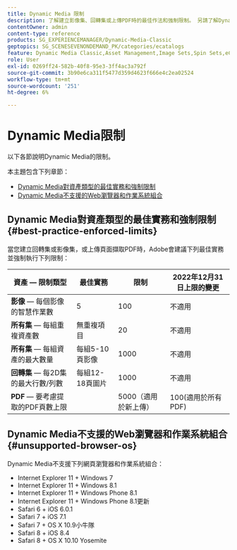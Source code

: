 ```yaml
---
title: Dynamic Media 限制
description: 了解建立影像集、回轉集或上傳PDF時的最佳作法和強制限制。 另請了解Dynamic Media不支援的網頁瀏覽器和作業系統組合。
contentOwner: admin
content-type: reference
products: SG_EXPERIENCEMANAGER/Dynamic-Media-Classic
geptopics: SG_SCENESEVENONDEMAND_PK/categories/ecatalogs
feature: Dynamic Media Classic,Asset Management,Image Sets,Spin Sets,eCatalog
role: User
exl-id: 0269ff24-582b-40f8-95e3-3ff4ac3a792f
source-git-commit: 3b90e6ca311f5477d359d4623f666e4c2ea02524
workflow-type: tm+mt
source-wordcount: '251'
ht-degree: 6%

---
```


# Dynamic Media限制

以下各節說明Dynamic Media的限制。

本主題包含下列章節：

* [Dynamic Media對資產類型的最佳實務和強制限制](#best-practice-enforced-limits)
* [Dynamic Media不支援的Web瀏覽器和作業系統組合](#unsupported-browser-os)

## Dynamic Media對資產類型的最佳實務和強制限制 {#best-practice-enforced-limits}

當您建立回轉集或影像集，或上傳頁面擷取PDF時，Adobe會建議下列最佳實務並強制執行下列限制：

| 資產 — 限制類型 | 最佳實務 | 限制 | 2022年12月31日上限的變更 |
| --- | --- | --- | --- |
| **影像**  — 每個影像的智慧作業數 | 5 | 100 | 不適用 |
| **所有集**  — 每組重複資產數 | 無重複項目 | 20 | 不適用 |
| **所有集**  — 每組資產的最大數量 | 每組5-10頁影像 | 1000 | 不適用 |
| **回轉集**  — 每2D集的最大行數/列數 | 每組12-18頁圖片 | 1000 | 不適用 |
| **PDF**  — 要考慮提取的PDF頁數上限 |  | 5000（適用於新上傳） | 100(適用於所有PDF) |

<!-- See also [Dynamic Media limitations](/help/assets/limitations.md). -->

## Dynamic Media不支援的Web瀏覽器和作業系統組合 {#unsupported-browser-os}

Dynamic Media不支援下列網頁瀏覽器和作業系統組合：

* Internet Explorer 11 + Windows 7
* Internet Explorer 11 + Windows 8.1
* Internet Explorer 11 + Windows Phone 8.1
* Internet Explorer 11 + Windows Phone 8.1更新
* Safari 6 + iOS 6.0.1
* Safari 7 + iOS 7.1
* Safari 7 + OS X 10.9小牛隊
* Safari 8 + iOS 8.4
* Safari 8 + OS X 10.10 Yosemite

<!-- ## End of support for TLS 1.0 and 1.1 {#tls}

CQDOC-19433 (original ticket)
and CQDOC-19792 (removed as per this ticket December 5, 2022)

Effective September 30, 2022, Adobe Dynamic Media will end support for the following:

* TLS (Transport Layer Security) 1.0 and 1.1
* The following weak ciphers in TLS 1.2:
  * `TLS_ECDHE_RSA_WITH_AES_256_CBC_SHA384`
  * `TLS_ECDHE_RSA_WITH_AES_256_CBC_SHA`
  * `TLS_RSA_WITH_AES_256_GCM_SHA384`
  * `TLS_RSA_WITH_AES_256_CBC_SHA256`
  * `TLS_RSA_WITH_AES_256_CBC_SHA`
  * `TLS_ECDHE_RSA_WITH_AES_128_CBC_SHA256`
  * `TLS_ECDHE_RSA_WITH_AES_128_CBC_SHA`
  * `TLS_RSA_WITH_AES_128_GCM_SHA256`
  * `TLS_RSA_WITH_AES_128_CBC_SHA256`
  * `TLS_RSA_WITH_AES_128_CBC_SHA`
  * `TLS_RSA_WITH_CAMELLIA_256_CBC_SHA`
  * `TLS_RSA_WITH_CAMELLIA_128_CBC_SHA`
  * `TLS_ECDHE_RSA_WITH_3DES_EDE_CBC_SHA`
  * `TLS_RSA_WITH_SDES_EDE_CBC_SHA` -->
